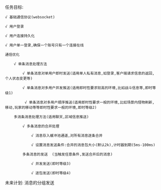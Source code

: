 任务目标:

	√ 基础通信协议(websocket)
	
	√ 用户登录
	
	√ 用户连接持久化
	
	√ 用户单一登录,确保一个账号只有一个连接在线
	
	通信优化
	
		√ 单条消息处理方法
		
			√ 单条消息对单用户即时发送(适用单人私有消息,如登录,客户端请求信息的返回,个人状态变更等)
			
			√ 单条消息对多用户并发推送(适用即时性要求较高的环境,比如战斗信息等,即时等级1)
			
			 √ 单条消息对多用户顺序推送(适用即时性要求一般的环境,比如场景内怪物刷新,移动,玩家的移动等等即时性要求一般的环境,即时等级2)
			
		多消条消息处理方法(适用聊天,区域信息推送)
		
			√ 多条消息的合并处理
			
				√ 消息存入缓冲池通道,对所有消息逐条合并
				
				√ 设置消息发送条件:合并的消息包大小(默认2k),计时器到期(5ms-100ms)
				
			多条消息的发送  (当触发任意条件,发送合并后的消息)
			
				√ 并发发送(即时等级3)
				
				√ 逐包发送(即时等级4)

未来计划:
	消息的分组发送

